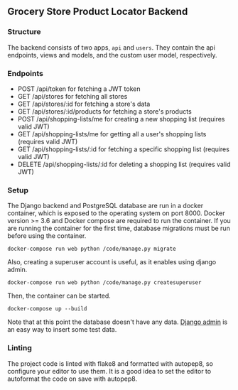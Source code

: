 ## Grocery Store Product Locator Backend

### Structure

The backend consists of two apps, `api` and `users`. They contain the api endpoints, views and models, and the custom user model, respectively.

### Endpoints

- POST /api/token for fetching a JWT token
- GET /api/stores for fetching all stores
- GET /api/stores/:id for fetching a store's data
- GET /api/stores/:id/products for fetching a store's products
- POST /api/shopping-lists/me for creating a new shopping list (requires valid JWT)
- GET /api/shopping-lists/me for getting all a user's shopping lists (requires valid JWT)
- GET /api/shopping-lists/:id for fetching a specific shopping list (requires valid JWT)
- DELETE /api/shopping-lists/:id for deleting a shopping list (requires valid JWT)

### Setup

The Django backend and PostgreSQL database are run in a docker container, which is exposed to the operating system on port 8000. Docker version >= 3.6 and Docker compose are required to run the container. If you are running the container for the first time, database migrations must be run before using the container.

```
docker-compose run web python /code/manage.py migrate
```

Also, creating a superuser account is useful, as it enables using django admin.

```
docker-compose run web python /code/manage.py createsuperuser
```

Then, the container can be started.

```
docker-compose up --build
```

Note that at this point the database doesn't have any data. [Django admin](http://localhost:8000/admin) is an easy way to insert some test data.

### Linting

The project code is linted with flake8 and formatted with autopep8, so configure your editor to use them. It is a good idea to set the editor to autoformat the code on save with autopep8.
